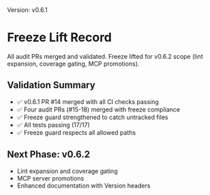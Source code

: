 Version: v0.6.1
# Freeze Lift Record

All audit PRs merged and validated. Freeze lifted for v0.6.2 scope (lint expansion, coverage gating, MCP promotions).

## Validation Summary
- ✅ v0.6.1 PR #14 merged with all CI checks passing
- ✅ Four audit PRs (#15-18) merged with freeze compliance
- ✅ Freeze guard strengthened to catch untracked files
- ✅ All tests passing (17/17)
- ✅ Freeze guard respects all allowed paths

## Next Phase: v0.6.2
- Lint expansion and coverage gating
- MCP server promotions
- Enhanced documentation with Version headers
